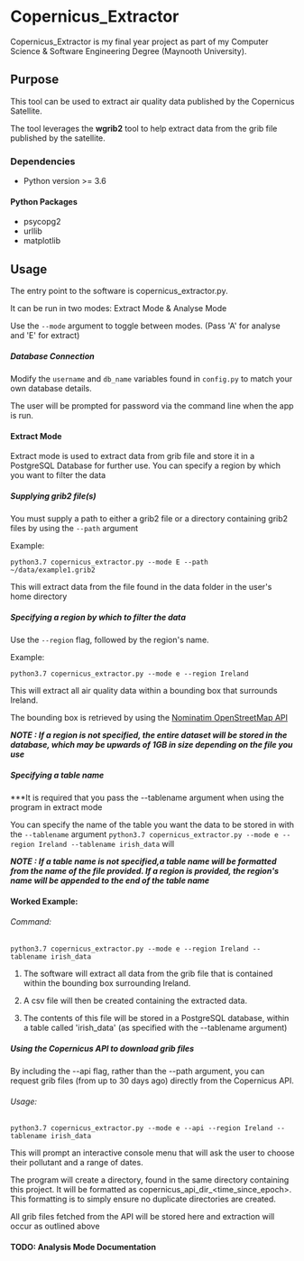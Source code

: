 # Copernicus_Extractor
Copernicus_Extractor is my final year project as part of my Computer Science & Software Engineering Degree (Maynooth University).

## Purpose  
This tool can be used to extract air quality data published by the Copernicus Satellite.

The tool leverages the __wgrib2__ tool to help extract data from the grib file published by the satellite.

### Dependencies

* Python version >= 3.6
#### Python Packages
* psycopg2
* urllib 
* matplotlib

## Usage
The entry point to the software is copernicus_extractor.py.

It can be run in two modes: Extract Mode & Analyse Mode

Use the `--mode` argument to toggle between modes. (Pass 'A' for analyse and 'E' for extract)

##### Database Connection

Modify the `username` and `db_name` variables found in `config.py` to match your own database details.

The user will be prompted for password via the command line when the app is run.

#### Extract Mode

Extract mode is used to extract data from grib file and store it in a PostgreSQL Database for further use.
You can specify a region by which you want to filter the data

##### Supplying grib2 file(s)

You must supply a path to either a  grib2 file or a directory containing grib2 files by using the `--path` argument

Example:

`python3.7 copernicus_extractor.py --mode E --path ~/data/example1.grib2`

This will extract data from the file found in the data folder in the user's home directory

##### Specifying a region by which to filter the data

Use the `--region` flag, followed by the region's name.

Example:

`python3.7 copernicus_extractor.py --mode e --region Ireland`

This will extract all air quality data within a bounding box that surrounds Ireland.

The bounding box is retrieved by using the [Nominatim OpenStreetMap API](https://wiki.openstreetmap.org/wiki/Nominatim)

***NOTE : If a region is not specified, the entire dataset will be stored in the database, which may be upwards of 1GB in size depending on the file you use***

##### Specifying a table name

***It is required that you pass the --tablename argument when using the program in extract mode

You can specify the name of the table you want the data to be stored in with the `--tablename` argument
`python3.7 copernicus_extractor.py --mode e --region Ireland --tablename irish_data` 
will 

***NOTE : If a table name is not specified,a table name will be formatted from the name of the file provided. If a region is provided, the region's name will be appended to the end of the table name***

#### Worked Example:

###### Command: 

`python3.7 copernicus_extractor.py --mode e --region Ireland --tablename irish_data` 

1. The software will extract all data from the grib file that is contained within the bounding box surrounding Ireland.

2. A csv file will then be created containing the extracted data.

3. The contents of this file will be stored in a PostgreSQL database, within a table called 'irish_data' (as specified with the --tablename argument)

##### Using the Copernicus API to download grib files

By including the --api flag, rather than the --path argument, you can request grib files (from up to 30 days ago) directly from the Copernicus API.

###### Usage: 

`python3.7 copernicus_extractor.py --mode e --api --region Ireland --tablename irish_data` 

This will prompt an interactive console menu that will ask the user to choose their pollutant and a range of dates.

The program will create a directory, found in the same directory containing this project. It will be formatted as copernicus_api_dir_<time_since_epoch>. This formatting is to simply ensure no duplicate directories are created.

All grib files fetched from the API will be stored here and extraction will occur as outlined above

#### TODO: Analysis Mode Documentation


